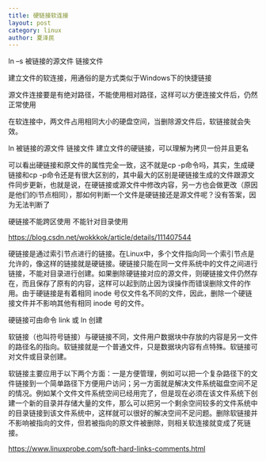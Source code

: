 ```yaml
---
title: 硬链接软连接
layout: post
category: linux
author: 夏泽民
---
```

ln –s 被链接的源文件 链接文件
  
  建立文件的软连接，用通俗的是方式类似于Windows下的快捷链接

源文件连接要是有绝对路径，不能使用相对路径，这样可以方便连接文件后，仍然正常使用

在软连接中，两文件占用相同大小的硬盘空间，当删除源文件后，软链接就会失效。

ln 被链接的源文件 链接文件
建立文件的硬链接，可以理解为拷贝一份并且更名

可以看出硬链接和原文件的属性完全一致，这不就是cp -p命令吗，其实，生成硬链接和cp -p命令还是有很大区别的，其中最大的区别是硬链接生成的文件跟源文件同步更新，也就是说，在硬链接或源文件中修改内容，另一方也会做更改（原因是他们的i节点相同），那如何判断一个文件是硬链接还是源文件呢？没有答案，因为无法判断了

硬链接不能跨区使用
不能针对目录使用
<!-- more -->
https://blog.csdn.net/wokkkok/article/details/111407544

硬链接是通过索引节点进行的链接。在Linux中，多个文件指向同一个索引节点是允许的，像这样的链接就是硬链接。硬链接只能在同一文件系统中的文件之间进行链接，不能对目录进行创建。如果删除硬链接对应的源文件，则硬链接文件仍然存在，而且保存了原有的内容，这样可以起到防止因为误操作而错误删除文件的作用。由于硬链接是有着相同 inode 号仅文件名不同的文件，因此，删除一个硬链接文件并不影响其他有相同 inode 号的文件。

硬链接可由命令 link 或 ln 创建


软链接（也叫符号链接）与硬链接不同，文件用户数据块中存放的内容是另一文件的路径名的指向。软链接就是一个普通文件，只是数据块内容有点特殊。软链接可对文件或目录创建。

软链接主要应用于以下两个方面：一是方便管理，例如可以把一个复杂路径下的文件链接到一个简单路径下方便用户访问；另一方面就是解决文件系统磁盘空间不足的情况。例如某个文件文件系统空间已经用完了，但是现在必须在该文件系统下创建一个新的目录并存储大量的文件，那么可以把另一个剩余空间较多的文件系统中的目录链接到该文件系统中，这样就可以很好的解决空间不足问题。删除软链接并不影响被指向的文件，但若被指向的原文件被删除，则相关软连接就变成了死链接。

https://www.linuxprobe.com/soft-hard-links-comments.html

